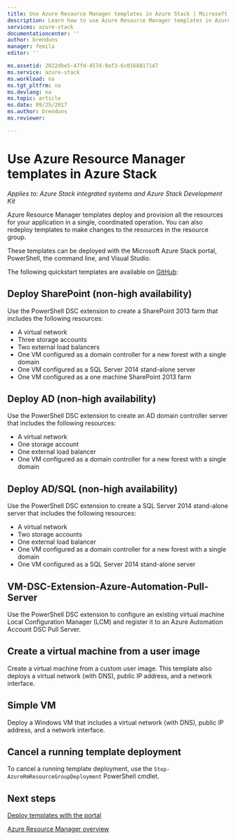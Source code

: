 ```yaml
---
title: Use Azure Resource Manager templates in Azure Stack | Microsoft Docs
description: Learn how to use Azure Resource Manager templates in Azure Stack to provision resources.
services: azure-stack
documentationcenter: ''
author: brenduns
manager: femila
editor: ''

ms.assetid: 2022dbe5-47fd-457d-9af3-6c01688171d7
ms.service: azure-stack
ms.workload: na
ms.tgt_pltfrm: na
ms.devlang: na
ms.topic: article
ms.date: 09/25/2017
ms.author: brenduns
ms.reviewer: 

---
```

# Use Azure Resource Manager templates in Azure Stack

*Applies to: Azure Stack integrated systems and Azure Stack Development Kit*

Azure Resource Manager templates deploy and provision all the resources for your application in a single, coordinated operation. You can also redeploy templates to make changes to the resources in the resource group.

These templates can be deployed with the Microsoft Azure Stack portal, PowerShell, the command line, and Visual Studio.

The following quickstart templates are available on [GitHub](http://aka.ms/azurestackgithub):

## Deploy SharePoint (non-high availability)
Use the PowerShell DSC extension to create a SharePoint 2013 farm that includes the following resources:

* A virtual network
* Three storage accounts
* Two external load balancers
* One VM configured as a domain controller for a new forest with a single domain
* One VM configured as a SQL Server 2014 stand-alone server
* One VM configured as a one machine SharePoint 2013 farm

## Deploy AD (non-high availability)
Use the PowerShell DSC extension to create an AD domain controller server that includes the following resources:

* A virtual network
* One storage account
* One external load balancer
* One VM configured as a domain controller for a new forest with a single domain

## Deploy AD/SQL (non-high availability)
Use the PowerShell DSC extension to create a SQL Server 2014 stand-alone server that includes the following resources:

* A virtual network
* Two storage accounts
* One external load balancer
* One VM configured as a domain controller for a new forest with a single domain
* One VM configured as a SQL Server 2014 stand-alone server

## VM-DSC-Extension-Azure-Automation-Pull-Server
Use the PowerShell DSC extension to configure an existing virtual machine Local Configuration Manager (LCM) and register it to an Azure Automation Account DSC Pull Server.

## Create a virtual machine from a user image
Create a virtual machine from a custom user image. This template also deploys a virtual network (with DNS), public IP address, and a network interface.

## Simple VM
Deploy a Windows VM that includes a virtual network (with DNS), public IP address, and a network interface.

## Cancel a running template deployment
To cancel a running template deployment, use the `Stop-AzureRmResourceGroupDeployment` PowerShell cmdlet.

## Next steps
[Deploy templates with the portal](azure-stack-deploy-template-portal.md)

[Azure Resource Manager overview](../../azure-resource-manager/resource-group-overview.md)

